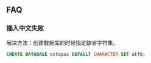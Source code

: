 ## FAQ

### 插入中文失败

解决方法：创建数据库的时候指定缺省字符集。

```sql
CREATE DATABASE octopus DEFAULT CHARACTER SET utf8;
```
